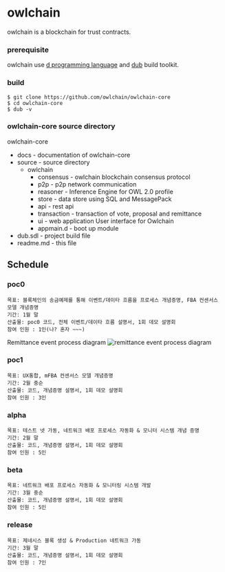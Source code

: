 # owlchain 
owlchain is a blockchain for trust contracts.

### prerequisite
owlchain use [d programming language](http://dlang.org/) and [dub](https://code.dlang.org/) build toolkit.

### build 

```
$ git clone https://github.com/owlchain/owlchain-core
$ cd owlchain-core
$ dub -v
```

### owlchain-core source directory

owlchain-core
  + docs          - documentation of owlchain-core
  + source        - source directory
      + owlchain
        + consensus   - owlchain blockchain consensus protocol
        + p2p         - p2p network communication
        + reasoner    - Inference Engine for OWL 2.0 profile 
        + store       - data store using SQL and MessagePack
        + api         - rest api
        + transaction - transaction of vote, proposal and remittance
        + ui          - web application User interface for Owlchain
        + appmain.d   - boot up module 
  + dub.sdl       - project build file
  + readme.md     - this file

## Schedule 

### poc0
    목표: 블록체인의 송금예제를 통해 이벤트/데이타 흐름을 프로세스 개념증명, FBA 컨센서스 모델 개념증명
    기간: 1월 말
    산출물: poc0 코드, 전체 이벤트/데이타 흐름 설명서, 1회 데모 설명회
    참여 인원 : 1인(나? 혼자 ~~~)
  Remittance event process diagram
  ![remittance event process diagram](https://github.com/owlchain/owlchain-core/blob/PoC0/docs/images/Remmitance%20Process.png?raw=true)

### poc1
    목표: UX통합, mFBA 컨센서스 모델 개념증명
    기간: 2월 중순
    산출물: 코드, 개념증명 설명서, 1회 데모 설명회
    참여 인원 : 3인


### alpha
    목표: 테스트 넷 가동, 네트워크 배포 프로세스 자동화 & 모니터 시스템 개념 증명
    기간: 2월 말
    산출물: 코드, 개념증명 설명서, 1회 데모 설명회
    참여 인원 : 5인

### beta
    목표: 네트워크 배포 프로세스 자동화 & 모니터링 시스템 개발 
    기간: 3월 중순
    산출물: 코드, 개념증명 설명서, 1회 데모 설명회
    참여 인원 : 5인

### release
    목표: 제네시스 블록 생성 & Production 네트워크 가동
    기간: 3월 말
    산출물: 코드, 개념증명 설명서, 1회 데모 설명회
    참여 인원 : 7인


